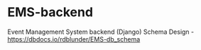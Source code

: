 # EMS-backend
Event Management System backend (Django)
 Schema Design - https://dbdocs.io/rdblunder/EMS-db_schema

